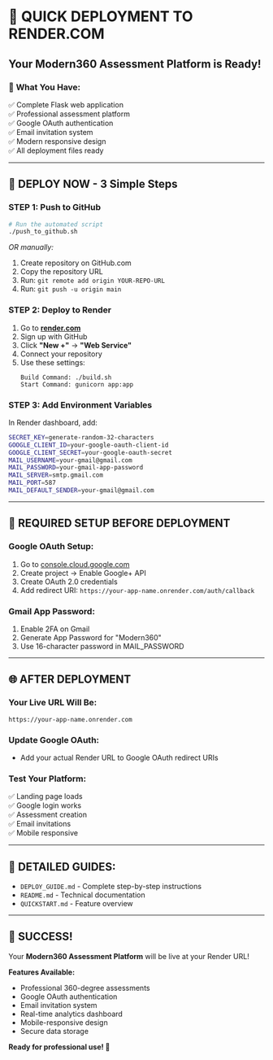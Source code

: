 # 🎯 QUICK DEPLOYMENT TO RENDER.COM

## Your Modern360 Assessment Platform is Ready! 

### 📁 **What You Have:**
✅ Complete Flask web application  
✅ Professional assessment platform  
✅ Google OAuth authentication  
✅ Email invitation system  
✅ Modern responsive design  
✅ All deployment files ready  

---

## 🚀 **DEPLOY NOW - 3 Simple Steps**

### **STEP 1: Push to GitHub**
```bash
# Run the automated script
./push_to_github.sh
```
*OR manually:*
1. Create repository on GitHub.com
2. Copy the repository URL
3. Run: `git remote add origin YOUR-REPO-URL`
4. Run: `git push -u origin main`

### **STEP 2: Deploy to Render**
1. Go to **[render.com](https://render.com)** 
2. Sign up with GitHub
3. Click **"New +"** → **"Web Service"**
4. Connect your repository
5. Use these settings:
   ```
   Build Command: ./build.sh
   Start Command: gunicorn app:app
   ```

### **STEP 3: Add Environment Variables**
In Render dashboard, add:
```bash
SECRET_KEY=generate-random-32-characters
GOOGLE_CLIENT_ID=your-google-oauth-client-id
GOOGLE_CLIENT_SECRET=your-google-oauth-secret
MAIL_USERNAME=your-gmail@gmail.com
MAIL_PASSWORD=your-gmail-app-password
MAIL_SERVER=smtp.gmail.com
MAIL_PORT=587
MAIL_DEFAULT_SENDER=your-gmail@gmail.com
```

---

## 🔧 **REQUIRED SETUP BEFORE DEPLOYMENT**

### **Google OAuth Setup:**
1. Go to [console.cloud.google.com](https://console.cloud.google.com)
2. Create project → Enable Google+ API
3. Create OAuth 2.0 credentials
4. Add redirect URI: `https://your-app-name.onrender.com/auth/callback`

### **Gmail App Password:**
1. Enable 2FA on Gmail
2. Generate App Password for "Modern360"
3. Use 16-character password in MAIL_PASSWORD

---

## 🌐 **AFTER DEPLOYMENT**

### **Your Live URL Will Be:**
```
https://your-app-name.onrender.com
```

### **Update Google OAuth:**
- Add your actual Render URL to Google OAuth redirect URIs

### **Test Your Platform:**
✅ Landing page loads  
✅ Google login works  
✅ Assessment creation  
✅ Email invitations  
✅ Mobile responsive  

---

## 📖 **DETAILED GUIDES:**
- `DEPLOY_GUIDE.md` - Complete step-by-step instructions
- `README.md` - Technical documentation
- `QUICKSTART.md` - Feature overview

---

## 🎉 **SUCCESS!**
Your **Modern360 Assessment Platform** will be live at your Render URL!

**Features Available:**
- Professional 360-degree assessments
- Google OAuth authentication  
- Email invitation system
- Real-time analytics dashboard
- Mobile-responsive design
- Secure data storage

**Ready for professional use! 🚀**
